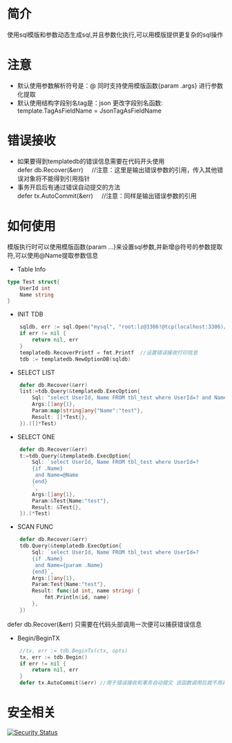 # 简介
使用sql模版和参数动态生成sql,并且参数化执行,可以用模版提供更复杂的sql操作

# 注意
* 默认使用参数解析符号是：@ 同时支持使用模版函数{param .args} 进行参数化提取
* 默认使用结构字段别名tag是：json
更改字段别名函数: template.TagAsFieldName = JsonTagAsFieldName

# 错误接收
* 如果要得到templatedb的错误信息需要在代码开头使用  
defer db.Recover(&err)  $~~~~$//注意：这里是输出错误参数的引用，传入其他错误对象将不能得到引用指针
* 事务开启后有通过错误自动提交的方法  
defer tx.AutoCommit(&err) $~~~~$//注意：同样是输出错误参数的引用



# 如何使用
模版执行时可以使用模版函数{param ...}来设置sql参数,并新增@符号的参数提取符,可以使用@Name提取参数信息
* Table Info
```go
type Test struct{
    UserId int
    Name string
}
```
* INIT TDB
```go
	sqldb, err := sql.Open("mysql", "root:lz@3306!@tcp(localhost:3306)/lz_tour?charset=utf8mb4&parseTime=True&loc=Local&multiStatements=true")
	if err != nil {
		return nil, err
	}
	templatedb.RecoverPrintf = fmt.Printf  //设置错误接收打印信息
    tdb := templatedb.NewOptionDB(sqldb)
```
* SELECT LIST
```go
    defer db.Recover(&err) 
	list:=tdb.Query(&templatedb.ExecOption{
		Sql: "select UserId, Name FROM tbl_test where UserId=? and Name=@Name",
        Args:[]any{1},
        Param:map[string]any{"Name":"test"},
		Result: []*Test{},
	}).([]*Test)
```
* SELECT ONE
```go
    defer db.Recover(&err) 
	t:=tdb.Query(&templatedb.ExecOption{
		Sql: `select UserId, Name FROM tbl_test where UserId=?
        {if .Name}
         and Name=@Name
        {end}
        `,
        Args:[]any{1},
        Param:&Test{Name:"test"},
		Result: &Test{},
	}).(*Test)
```
* SCAN FUNC
```go
    defer db.Recover(&err) 
	tdb.Query(&templatedb.ExecOption{
		Sql: `select UserId, Name FROM tbl_test where UserId=? 
        {if .Name}
         and Name={param .Name}
        {end}`,
        Args:[]any{1},
        Param:Test{Name:"test"},
		Result: func(id int, name string) {
			fmt.Println(id, name)
		},
	})
```
defer db.Recover(&err) 只需要在代码头部调用一次便可以捕获错误信息
* Begin/BeginTX
```go
    //tx, err := tdb.BeginTx(ctx, opts)
    tx, err := tdb.Begin()
	if err != nil {
		return nil, err
	}
    defer tx.AutoCommit(&err) //用于错误接收和事务自动提交 该函数调用后就不用再次调用 defer db.Recover(&err)
```

# 安全相关
[![Security Status](https://www.murphysec.com/platform3/v3/badge/1612004657648414720.svg?t=1)](https://www.murphysec.com/accept?code=decf9bb2d4c69750e880241c395edbd7&type=1&from=2&t=2)